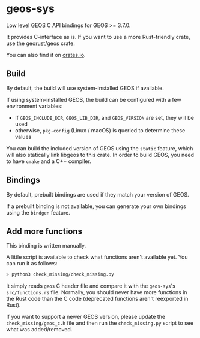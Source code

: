 # geos-sys

Low level [GEOS](https://libgeos.org/) C API bindings for GEOS >= 3.7.0.

It provides C-interface as is. If you want to use a more Rust-friendly crate,
use the [georust/geos](https://github.com/georust/geos) crate.

You can also find it on [crates.io](https://crates.io/crates/geos).


## Build

By default, the build will use system-installed GEOS if available.

If using system-installed GEOS, the build can be configured with a few
environment variables:
* If `GEOS_INCLUDE_DIR`, `GEOS_LIB_DIR`, and `GEOS_VERSION` are set, they will
  be used
* otherwise, `pkg-config` (Linux / macOS) is queried to determine these values

You can build the included version of GEOS using the `static` feature, which
will also statically link libgeos to this crate.  In order to build GEOS, you
need to have `cmake` and a C++ compiler.


## Bindings

By default, prebuilt bindings are used if they match your version of GEOS.

If a prebuilt binding is not available, you can generate your own bindings using
the `bindgen` feature.


## Add more functions

This binding is written manually.

A little script is available to check what functions aren't available yet. You
can run it as follows:

```bash
> python3 check_missing/check_missing.py
```

It simply reads `geos` C header file and compare it with the `geos-sys`'s
`src/functions.rs` file. Normally, you should never have more functions in the
Rust code than the C code (deprecated functions aren't reexported in Rust).

If you want to support a newer GEOS version, please update the
`check_missing/geos_c.h` file and then run the `check_missing.py` script to see
what was added/removed.
